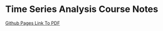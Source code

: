 # Time Series Analysis Course Notes 

[Github Pages Link To PDF](https://mohamedshakir3.github.io/Time-Series-Analysis/main.pdf)